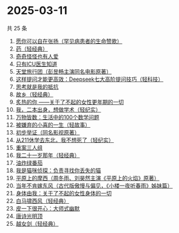 # 2025-03-11

共 25 条

<!-- BEGIN WEREAD -->
<!-- 最后更新时间 2025-03-11 06:08:08 +0800 -->
1. [愿你可以自在张扬（罕见病患者的生命赞歌）](https://weread.qq.com/web/bookDetail/866324f0813ab9b70g013cde)
1. [药（轻经典）](https://weread.qq.com/web/bookDetail/30c32830813ab9bd2g01636c)
1. [奇奇怪怪也有人爱](https://weread.qq.com/web/bookDetail/86732840813ab9b89g01795b)
1. [只有ICU医生知道](https://weread.qq.com/web/bookDetail/786321f0813ab9b25g019ee9)
1. [天堂旅行团（彭昱畅主演同名电影原著）](https://weread.qq.com/web/bookDetail/1cc32510726d716d1cc2484)
1. [这样提问才能更高效：Deepseek七大高阶提问技巧（轻科技）](https://weread.qq.com/web/bookDetail/94b328e0813ab9bacg01739a)
1. [思考就是我的抵抗](https://weread.qq.com/web/bookDetail/67432d00813ab9baag014be2)
1. [故乡（轻经典）](https://weread.qq.com/web/bookDetail/76f32920813ab9babg019619)
1. [炙热的你 ——关于了不起的女性更年期的一切](https://weread.qq.com/web/bookDetail/f5432f40813ab7c54g01906d)
1. [我，二本出身，想做学术（轻纪实）](https://weread.qq.com/web/bookDetail/70d326c0813ab9b77g019434)
1. [万物皆数：生活中的100个数学问题](https://weread.qq.com/web/bookDetail/fef32670813ab9ba3g0115bf)
1. [被嫌弃的小喜的一生（轻故事）](https://weread.qq.com/web/bookDetail/aad32a80813ab9b97g011d75)
1. [初步举证（同名影视原著）](https://weread.qq.com/web/bookDetail/c9c320a0813ab9b5ag0108e8)
1. [从211休学去东北，我不想死了（轻纪实）](https://weread.qq.com/web/bookDetail/21b32e00813ab9b90g0112a9)
1. [重案三人组](https://weread.qq.com/web/bookDetail/3ba32530813ab9b07g01863c)
1. [我二十一岁那年（轻经典）](https://weread.qq.com/web/bookDetail/f5c32c10813ab9bacg011aa0)
1. [油炸绿番茄](https://weread.qq.com/web/bookDetail/a3e32780813ab99c2g015bf4)
1. [我是猫咪侦探：负责寻找你丢失的猫](https://weread.qq.com/web/bookDetail/fe832bc0813ab9b26g010627)
1. [平原上的摩西（周冬雨、刘昊然主演《平原上的火焰》原著）](https://weread.qq.com/web/bookDetail/47332c70813ab6dc8g01675b)
1. [当年不肯嫁东风（古代版傲慢与偏见，《小楼一夜听春雨》姊妹篇）](https://weread.qq.com/web/bookDetail/94a32e30813ab9b49g015193)
1. [身体由我：关于了不起的女性身体的一切](https://weread.qq.com/web/bookDetail/40532900813ab6d91g013420)
1. [白马啸西风（轻经典）](https://weread.qq.com/web/bookDetail/fc232c10813ab9ba1g015bf8)
1. [皮一下很开心：大师式幽默](https://weread.qq.com/web/bookDetail/2b532970813ab9aadg01556b)
1. [唐诗光明顶](https://weread.qq.com/web/bookDetail/d8f32830813ab9b7fg01549b)
1. [越女剑（轻经典）](https://weread.qq.com/web/bookDetail/e9f32480813ab9bacg01259a)
<!-- END WEREAD -->